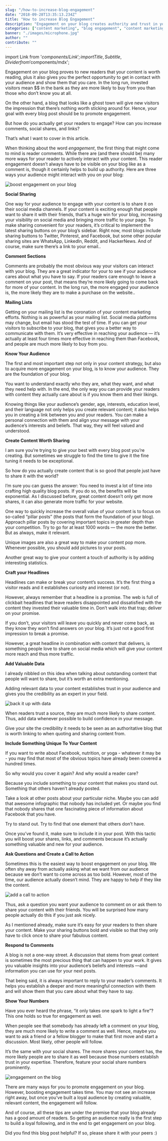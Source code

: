 ```yaml
---
slug: "/how-to-increase-blog-engagement"
date: "2018-09-28T13:35:13.234Z"
title: "How to increase Blog Engagement"
description: "Engagement on your blog creates authority and trust in your readers. Thus, boosting engagement is important. Here are 7 ways to boost engagement on your blog..."
categories: ["content marketing", "blog engagement", "content marketing tips"]
banner: "./images/microphone.jpg"
author: ""
contribute: ""
---
```


import Link from '$components/Link';
import { Title, Subtitle, Divider } from '$components/mdx';

Engagement on your blog proves to new readers that your content is worth reading, plus it also gives you the perfect opportunity to get in contact with your audience and show them that you care. In the long run, invested visitors mean $$ in the bank as they are more likely to buy from you than those who don’t know you at all.

On the other hand, a blog that looks like a ghost town will give new visitors the impression that there’s nothing worth sticking around for. Hence, your goal with every blog post should be to promote engagement. 

But how do you actually get your readers to engage? How can you increase comments, social shares, and links?

That’s what I want to cover in this article.

<Title id="what-is-engagement">What is Engagement?</Title>

When thinking about the word *engagement*, the first thing that might come to mind is reader comments. While there are (and there should be) many more ways for your reader to actively interact with your content. This reader engagement doesn’t always have to be visible on your blog like as a comment is, though it certainly helps to build up authority. Here are three ways your audience might interact with you on your blog: 

![boost engagement on your blog](./images/blog_engagement.jpg)

**Social Sharing**

One way for your audience to engage with your content is to share it on their social media channels. If your content is exciting enough that people want to share it with their friends, that’s a huge win for your blog, increasing your visibility on social media and bringing more traffic to your page. 
To make sharing convenient for your readers, it’s critical to implement the latest sharing buttons on your blog’s sidebar. Right now, most blogs include sharing buttons to Twitter, Pinterest, and Facebook, but some other popular sharing sites are WhatsApp, LinkedIn, Reddit, and HackerNews. And of course, make sure there’s a link to your email.. 

**Comment Sections**

Comments are probably the most obvious way your visitors can interact with your blog. They are a great indicator for your to see if your audience cares about what you have to say. If your readers care enough to leave a comment on your post, that means they’re more likely going to  come back for more of your content. In the long run, the more engaged your audience is, the more likely they are to make a purchase on the website.. 

**Mailing Lists** 

Getting on your mailing list is the coronation of your content marketing efforts. Nothing is as powerful as your mailing list. Social media platforms may change, but email has stood the test of time. If you can get your visitors to subscribe to your blog, that gives you a better way to communicate with them. It’s very effective in reaching your audience — it’s actually <Link to="https://www.dreamgrow.com/11-reasons-why-newsletter-beats-social-media/">at least four times more effective in reaching them than Facebook</Link>, and people are much more likely to buy from you. 

<Title id="boost-blog-engagement">How to boost your Blog Engagement</Title>

**Know Your Audience**

The first and most important step not only in your content strategy, but also to acquire more  engagement on your blog, is to know your audience. They are the foundation of your blog. 

You want to understand exactly who they are, what they want, and what they need help with. In the end, the only way you can provide your readers with content they actually care about is if you know them and their likings.

Knowing things like your audience’s gender, age, interests, education level, and their language  not only helps you  create relevant content; it also helps you in creating a link between you and your readers. You can make a personal connection with them and align your message with your audience’s interests and beliefs. That way, they will feel valued and understood.

**Create Content Worth Sharing**

I am sure you’re trying to give your best with every blog post you’re creating. But sometimes we struggle to find the time  to give it the fine tuning it needs to be exceptional. 

So how do you actually create content that is so good that people just have to share it with the world?

I’m sure you can guess the answer: You need to invest a lot of  time into crafting high quality blog posts. If you do so, the benefits will be exponential. As I discussed before, great content doesn’t only get more shares, it can also generate more traffic for your website. 

One way to quickly increase the overall value of your content is to focus on so-called “pillar posts” (the posts that form the foundation of your blog). Approach  pillar posts by covering important topics in greater depth than your competition. Try to go for at least 1000 words — the more the better. But as always, make it relevant.

Unique images are also a great way to make your content pop more. Whenever possible, you should add pictures to your posts.

Another great way to give your content a touch of authority is by adding interesting statistics. 

**Craft your Headlines**

Headlines can make or break your content’s success. It’s the first thing a visitor reads and it establishes curiosity and interest (or not). 

However, always remember that a headline is a promise. The web is full of clickbait headlines that leave readers disappointed and dissatisfied with the content they invested their valuable time in. Don’t walk into that trap; deliver on your promise.

If you don’t, your visitors will leave you quickly and never come back, as they know they won’t find answers on your blog. It’s just not a good first impression to break a promise. 

However, a great headline in combination with content that delivers, is something people love to share on social media which will give your content more reach and thus more traffic. 

**Add Valuable Data**

I already nibbled on this idea when talking about outstanding content that people will want to share, but it’s worth an extra mentioning. 

Adding relevant data to your content establishes trust in your audience and gives you the credibility as an expert in your field. 

![back it up with data](./images/data_proof.jpg)

When readers trust a source, they are much more likely to share content. Thus, add data whenever possible to build confidence in your message. 

Give your site the credibility it needs to be seen as an authoritative blog that is worth linking to when quoting and sharing content from.

**Include Something Unique To Your Content**

If you want to write about Facebook, nutrition, or yoga - whatever it may be - you may find that most of the obvious topics have already been covered a hundred times.

So why would you cover it again? And why would a reader care?

Because you include something to your content that makes you stand out. Something that others haven’t already posted.

Take a look at other posts about your particular niche. Maybe you can add that awesome infographic that nobody has included yet. Or maybe you find that nobody shares that one fascinating piece of information about Facebook that you have. 

Try to stand out. Try to find that one element that others don’t have. 

Once you’ve found it, make sure to include it in your post. With this tactic you will boost your shares, links, and comments because it’s actually something valuable and new for your audience.

**Ask Questions and Create a Call to Action**

Sometimes this is the easiest way to boost engagement on your blog. We often shy away from actually asking what we want from our audience because we don’t want to come across as too bold. However, most of the time, our audience actually doesn’t mind. They are happy to help if they like the content.

![add a call to action](./images/microphone.jpg)


Thus, ask a question you want your audience to comment on or ask them to share your content with their friends. You will be surprised how many people actually do this if you just ask nicely.

As I mentioned already, make sure it’s easy for your readers to then share your content. Make your sharing buttons bold and visible so that they only have to click once to share your fabulous content.

**Respond to Comments**

A blog is not a one-way street. A discussion that stems from great content is sometimes the most precious thing that can happen to your work. It gives you valuable insights into your audience’s beliefs and interests —and  information you can use for your next posts. 

That being said, it is always important to reply to your reader’s comments. It helps you establish a deeper and more meaningful connection with them and will show them that you care about what they have to say. 

**Show Your Numbers**

Have you ever heard the phrase, “it only takes one spark to light a fire”? This one holds so true for engagement as well. 

When people see that somebody has already left a comment on your blog, they are much more likely to write a comment as well. Hence, maybe you want to ask a friend or a fellow blogger to make that first move and start a discussion. Most likely, other people will follow. 

It’s the same with your social shares. The more shares your content has, the more likely people are to share it as well because those numbers establish trust in your expertise. Therefore, feature your social share numbers prominently.

![engagement on the blog](./images/blog_engagement_numbers.jpg)

<Title id="conclusion">Conclusion</Title>

There are many ways for you to promote engagement on your blog. However, boosting engagement takes time. You may not see an increase right away, but once you’ve built a loyal audience by creating valuable, relevant content, the engagement will follow. 

And of course, all these tips are under the premise that your blog already has a good amount of readers. So getting an audience really is the first step to build a loyal following, and in the end to get engagement on your blog. 

Did you find this blog post helpful? If so, please share it with your peers :)

